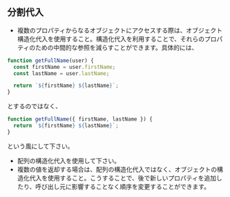 ## 分割代入

* 複数のプロパティからなるオブジェクトにアクセスする際は、オブジェクト構造化代入を使用すること。構造化代入を利用することで、それらのプロパティのための中間的な参照を減らすことができます。具体的には、
```js
function getFullName(user) {
  const firstName = user.firstName;
  const lastName = user.lastName;

  return `${firstName} ${lastName}`;
}
```
とするのではなく、
```js
function getFullName({ firstName, lastName }) {
  return `${firstName} ${lastName}`;
}
```
という風にして下さい。
* 配列の構造化代入を使用して下さい。
* 複数の値を返却する場合は、配列の構造化代入ではなく、オブジェクトの構造化代入を使用すること。こうすることで、後で新しいプロパティを追加したり、呼び出し元に影響することなく順序を変更することができます。